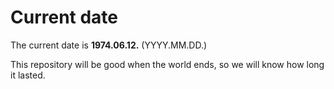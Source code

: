 # Current date

The current date is **1974.06.12.** (YYYY.MM.DD.)

This repository will be good when the world ends, so we will know how long it lasted.